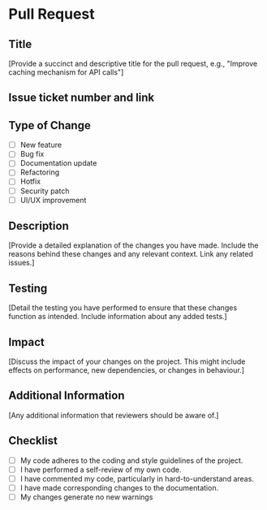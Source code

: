# Pull Request

## Title
[Provide a succinct and descriptive title for the pull request, e.g., "Improve caching mechanism for API calls"]

## Issue ticket number and link

## Type of Change
- [ ] New feature
- [ ] Bug fix
- [ ] Documentation update
- [ ] Refactoring
- [ ] Hotfix
- [ ] Security patch
- [ ] UI/UX improvement

## Description
[Provide a detailed explanation of the changes you have made. Include the reasons behind these changes and any relevant context. Link any related issues.]

## Testing
[Detail the testing you have performed to ensure that these changes function as intended. Include information about any added tests.]

## Impact
[Discuss the impact of your changes on the project. This might include effects on performance, new dependencies, or changes in behaviour.]

## Additional Information
[Any additional information that reviewers should be aware of.]

## Checklist
- [ ] My code adheres to the coding and style guidelines of the project.
- [ ] I have performed a self-review of my own code.
- [ ] I have commented my code, particularly in hard-to-understand areas.
- [ ] I have made corresponding changes to the documentation.
- [ ] My changes generate no new warnings 
